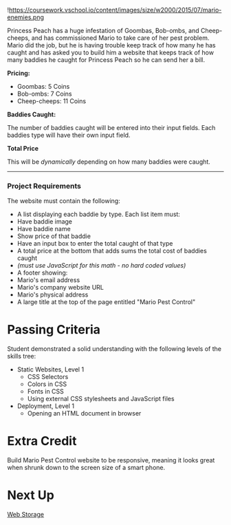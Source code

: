 !https://coursework.vschool.io/content/images/size/w2000/2015/07/mario-enemies.png



Princess Peach has a huge infestation of Goombas, Bob-ombs, and Cheep-cheeps, and has commissioned Mario to take care of her pest problem. Mario did the job, but he is having trouble keep track of how many he has caught and has asked you to build him a website that keeps track of how many baddies he caught for Princess Peach so he can send her a bill.

**Pricing:**

- Goombas: 5 Coins
- Bob-ombs: 7 Coins
- Cheep-cheeps: 11 Coins

**Baddies Caught:**

The number of baddies caught will be entered into their input fields. Each baddies type will have their own input field.

**Total Price**

This will be *dynamically* depending on how many baddies were caught.

---

### **Project Requirements**

The website must contain the following:

- A list displaying each baddie by type. Each list item must:
- Have baddie image
- Have baddie name
- Show price of that baddie
- Have an input box to enter the total caught of that type
- A total price at the bottom that adds sums the total cost of baddies caught
- *(must use JavaScript for this math - no hard coded values)*
- A footer showing:
- Mario's email address
- Mario's company website URL
- Mario's physical address
- A large title at the top of the page entitled "Mario Pest Control"

# **Passing Criteria**

Student demonstrated a solid understanding with the following levels of the skills tree:

- Static Websites, Level 1
    - CSS Selectors
    - Colors in CSS
    - Fonts in CSS
    - Using external CSS stylesheets and JavaScript files
- Deployment, Level 1
    - Opening an HTML document in browser

# **Extra Credit**

Build Mario Pest Control website to be responsive, meaning it looks great when shrunk down to the screen size of a smart phone.

# Next Up

[Web Storage](https://www.notion.so/Web-Storage-393c7c8127654179af661b27046a9b7f?pvs=21)